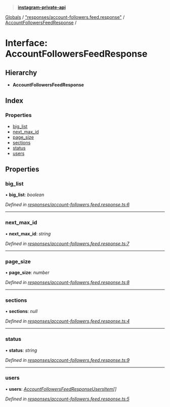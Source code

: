> **[instagram-private-api](../README.md)**

[Globals](../globals.md) / ["responses/account-followers.feed.response"](../modules/_responses_account_followers_feed_response_.md) / [AccountFollowersFeedResponse](_responses_account_followers_feed_response_.accountfollowersfeedresponse.md) /

# Interface: AccountFollowersFeedResponse

## Hierarchy

* **AccountFollowersFeedResponse**

## Index

### Properties

* [big_list](_responses_account_followers_feed_response_.accountfollowersfeedresponse.md#big_list)
* [next_max_id](_responses_account_followers_feed_response_.accountfollowersfeedresponse.md#next_max_id)
* [page_size](_responses_account_followers_feed_response_.accountfollowersfeedresponse.md#page_size)
* [sections](_responses_account_followers_feed_response_.accountfollowersfeedresponse.md#sections)
* [status](_responses_account_followers_feed_response_.accountfollowersfeedresponse.md#status)
* [users](_responses_account_followers_feed_response_.accountfollowersfeedresponse.md#users)

## Properties

###  big_list

• **big_list**: *boolean*

*Defined in [responses/account-followers.feed.response.ts:6](https://github.com/Nerixyz/instagram-private-api/blob/e5037ee/src/responses/account-followers.feed.response.ts#L6)*

___

###  next_max_id

• **next_max_id**: *string*

*Defined in [responses/account-followers.feed.response.ts:7](https://github.com/Nerixyz/instagram-private-api/blob/e5037ee/src/responses/account-followers.feed.response.ts#L7)*

___

###  page_size

• **page_size**: *number*

*Defined in [responses/account-followers.feed.response.ts:8](https://github.com/Nerixyz/instagram-private-api/blob/e5037ee/src/responses/account-followers.feed.response.ts#L8)*

___

###  sections

• **sections**: *null*

*Defined in [responses/account-followers.feed.response.ts:4](https://github.com/Nerixyz/instagram-private-api/blob/e5037ee/src/responses/account-followers.feed.response.ts#L4)*

___

###  status

• **status**: *string*

*Defined in [responses/account-followers.feed.response.ts:9](https://github.com/Nerixyz/instagram-private-api/blob/e5037ee/src/responses/account-followers.feed.response.ts#L9)*

___

###  users

• **users**: *[AccountFollowersFeedResponseUsersItem](../classes/_responses_account_followers_feed_response_.accountfollowersfeedresponseusersitem.md)[]*

*Defined in [responses/account-followers.feed.response.ts:5](https://github.com/Nerixyz/instagram-private-api/blob/e5037ee/src/responses/account-followers.feed.response.ts#L5)*